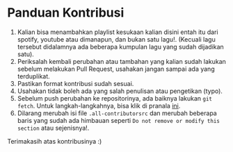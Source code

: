 # Panduan Kontribusi

1. Kalian bisa menambahkan playlist kesukaan kalian disini entah itu dari spotify, youtube atau dimanapun, dan bukan satu lagu!. (Kecuali lagu tersebut didalamnya ada beberapa kumpulan lagu yang sudah dijadikan satu).
2. Periksalah kembali perubahan atau tambahan yang kalian sudah lakukan sebelum melakukan Pull Request, usahakan jangan sampai ada yang terduplikat.
3. Pastikan format kontribusi sudah sesuai.
4. Usahakan tidak boleh ada yang salah penulisan atau pengetikan (typo).
5. Sebelum push perubahan ke repositorinya, ada baiknya lakukan ```git fetch```. Untuk langkah-langkahnya, bisa klik di pranala [ini](https://stackoverflow.com/questions/7244321/how-do-i-update-a-github-forked-repository/7244456#7244456).
6. Dilarang merubah isi file ```.all-contributorsrc``` dan merubah beberapa baris yang sudah ada himbauan seperti ```Do not remove or modify this section``` atau sejenisnya!.

Terimakasih atas kontribusinya :)
